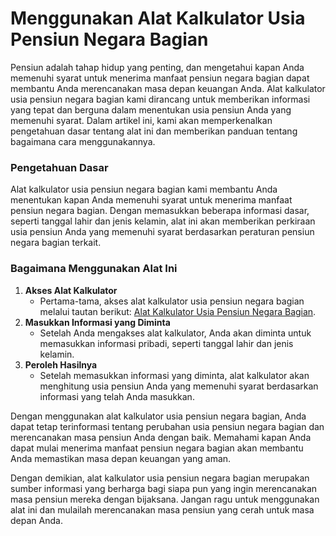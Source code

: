 Menggunakan Alat Kalkulator Usia Pensiun Negara Bagian
======================================================

Pensiun adalah tahap hidup yang penting, dan mengetahui kapan Anda memenuhi syarat untuk menerima manfaat pensiun negara bagian dapat membantu Anda merencanakan masa depan keuangan Anda. Alat kalkulator usia pensiun negara bagian kami dirancang untuk memberikan informasi yang tepat dan berguna dalam menentukan usia pensiun Anda yang memenuhi syarat. Dalam artikel ini, kami akan memperkenalkan pengetahuan dasar tentang alat ini dan memberikan panduan tentang bagaimana cara menggunakannya.

### Pengetahuan Dasar

Alat kalkulator usia pensiun negara bagian kami membantu Anda menentukan kapan Anda memenuhi syarat untuk menerima manfaat pensiun negara bagian. Dengan memasukkan beberapa informasi dasar, seperti tanggal lahir dan jenis kelamin, alat ini akan memberikan perkiraan usia pensiun Anda yang memenuhi syarat berdasarkan peraturan pensiun negara bagian terkait.

### Bagaimana Menggunakan Alat Ini

1. **Akses Alat Kalkulator**
    - Pertama-tama, akses alat kalkulator usia pensiun negara bagian melalui tautan berikut: [Alat Kalkulator Usia Pensiun Negara Bagian](https://www.onlinecalculatorsfree.com/id/financial/state-pension-age-calculator.html).
2. **Masukkan Informasi yang Diminta**
    - Setelah Anda mengakses alat kalkulator, Anda akan diminta untuk memasukkan informasi pribadi, seperti tanggal lahir dan jenis kelamin.
3. **Peroleh Hasilnya**
    - Setelah memasukkan informasi yang diminta, alat kalkulator akan menghitung usia pensiun Anda yang memenuhi syarat berdasarkan informasi yang telah Anda masukkan.

Dengan menggunakan alat kalkulator usia pensiun negara bagian, Anda dapat tetap terinformasi tentang perubahan usia pensiun negara bagian dan merencanakan masa pensiun Anda dengan baik. Memahami kapan Anda dapat mulai menerima manfaat pensiun negara bagian akan membantu Anda memastikan masa depan keuangan yang aman.

Dengan demikian, alat kalkulator usia pensiun negara bagian merupakan sumber informasi yang berharga bagi siapa pun yang ingin merencanakan masa pensiun mereka dengan bijaksana. Jangan ragu untuk menggunakan alat ini dan mulailah merencanakan masa pensiun yang cerah untuk masa depan Anda.
